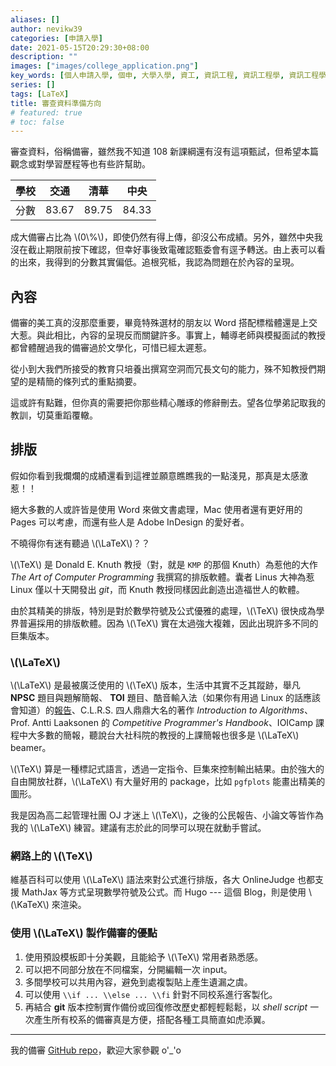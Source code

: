 ```yaml
---
aliases: []
author: nevikw39
categories: [申請入學]
date: 2021-05-15T20:29:30+08:00
description: ""
images: ["images/college_application.png"]
key_words: [個人申請入學, 個申, 大學入學, 資工, 資訊工程, 資訊工程學, 資訊工程學系, 資工系, 一階, 二階, 備審, 審查資料, 甄試, 面試, 筆試, 撞期]
series: []
tags: [LaTeX]
title: 審查資料準備方向
# featured: true
# toc: false
---
```


審查資料，俗稱備審，雖然我不知道 108 新課綱還有沒有這項甄試，但希望本篇觀念或對學習歷程等也有些許幫助。

| 學校 | 交通    | 清華    | 中央    |
|----|-------|-------|-------|
| 分數 | 83.67 | 89.75 | 84.33 |

成大備審占比為 \\(0\\%\\)，即使仍然有得上傳，卻沒公布成績。另外，雖然中央我沒在截止期限前按下確認，但幸好事後致電確認甄委會有逕予轉送。由上表可以看的出來，我得到的分數其實偏低。追根究柢，我認為問題在於內容的呈現。

## 內容

備審的美工真的沒那麼重要，畢竟特殊選材的朋友以 Word 搭配標楷體還是上交大惹。與此相比，內容的呈現反而關鍵許多。事實上，輔導老師與模擬面試的教授都曾體醒過我的備審過於文學化，可惜已經太遲惹。

從小到大我們所接受的教育只培養出撰寫空洞而冗長文句的能力，殊不知教授們期望的是精簡的條列式的重點摘要。

這或許有點難，但你真的需要把你那些精心雕琢的修辭刪去。望各位學弟記取我的教訓，切莫重蹈覆轍。

## 排版

假如你看到我爛爛的成績還看到這裡並願意瞧瞧我的一點淺見，那真是太感激惹！！

絕大多數的人或許皆是使用 Word 來做文書處理，Mac 使用者還有更好用的 Pages 可以考慮，而還有些人是 Adobe InDesign 的愛好者。

不曉得你有迷有聽過 \\(\\LaTeX\\)？？

\\(\\TeX\\) 是 Donald E. Knuth 教授（對，就是 `KMP` 的那個 Knuth）為惹他的大作 _The Art of Computer Programming_ 我撰寫的排版軟體。囊者 Linus 大神為惹 Linux 僅以十天開發出 _git_，而 Knuth 教授同樣因此創造出造福世人的軟體。

由於其精美的排版，特別是對於數學符號及公式優雅的處理，\\(\\TeX\\) 很快成為學界普遍採用的排版軟體。因為 \\(\\TeX\\) 實在太過強大複雜，因此出現許多不同的巨集版本。

### \\(\\LaTeX\\)

 \\(\\LaTeX\\) 是最被廣泛使用的 \\(\\TeX\\) 版本，生活中其實不乏其蹤跡，舉凡 **NPSC** 題目與題解簡報、 **TOI** 題目、酷音輸入法（如果你有用過 Linux 的話應該會知道）的[報告](http://chewing.im/doc/chewing-report.pdf)、C.L.R.S. 四人鼎鼎大名的著作 _Introduction to Algorithms_、Prof. Antti Laaksonen 的 _Competitive Programmer's Handbook_、IOICamp 課程中大多數的簡報，聽說台大社科院的教授的上課簡報也很多是 \\(\\LaTeX\\) beamer。

 \\(\\TeX\\) 算是一種標記式語言，透過一定指令、巨集來控制輸出結果。由於強大的自由開放社群，\\(\\LaTeX\\) 有大量好用的 package，比如 `pgfplots` 能畫出精美的圖形。

 我是因為高二起管理社團 OJ 才迷上 \\(\\TeX\\)，之後的公民報告、小論文等皆作為我的 \\(\\LaTeX\\) 練習。建議有志於此的同學可以現在就動手嘗試。

 ### 網路上的 \\(\\TeX\\)

 維基百科可以使用 \\(\\LaTeX\\) 語法來對公式進行排版，各大 OnlineJudge 也都支援 MathJax 等方式呈現數學符號及公式。而 Hugo --- 這個 Blog，則是使用 \\(\\KaTeX\\) 來渲染。

### 使用 \\(\\LaTeX\\) 製作備審的優點

1. 使用預設模板即十分美觀，且能給予 \\(\\TeX\\) 常用者熟悉感。
2. 可以把不同部分放在不同檔案，分開編輯一次 input。
3. 多間學校可以共用內容，避免到處複製貼上產生遺漏之虞。
4. 可以使用 `\\if ... \\else ... \\fi` 針對不同校系進行客製化。
5. 再結合 **git** 版本控制實作備份或回復修改歷史都輕輕鬆鬆，以 _shell script_ 一次產生所有校系的備審真是方便，搭配各種工具簡直如虎添翼。

---

我的備審 [GitHub repo](https://github.com/nevikw39/college_application)，歡迎大家參觀 o'_'o